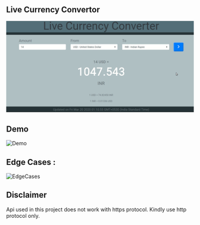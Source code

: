 ## Live Currency Convertor

![Home Page](https://github.com/lalitsheoran/p-projects/blob/master/CurrencyConvertor/resources/live.png)

## Demo

![Demo](https://i.imgur.com/Q0Vbdl2.gif)

## Edge Cases :

![EdgeCases](https://i.imgur.com/mIscLyI.gif)

## Disclaimer

Api used in this project does not work with https protocol. Kindly use http protocol only.

